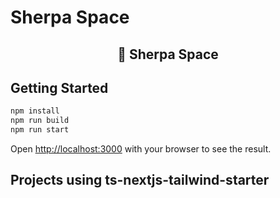 # Sherpa Space  

<div align="center">
  <h2>🔋 Sherpa Space</h2>
</div>

## Getting Started


```bash
npm install
npm run build
npm run start
```

Open [http://localhost:3000](http://localhost:3000) with your browser to see the result.


## Projects using ts-nextjs-tailwind-starter
